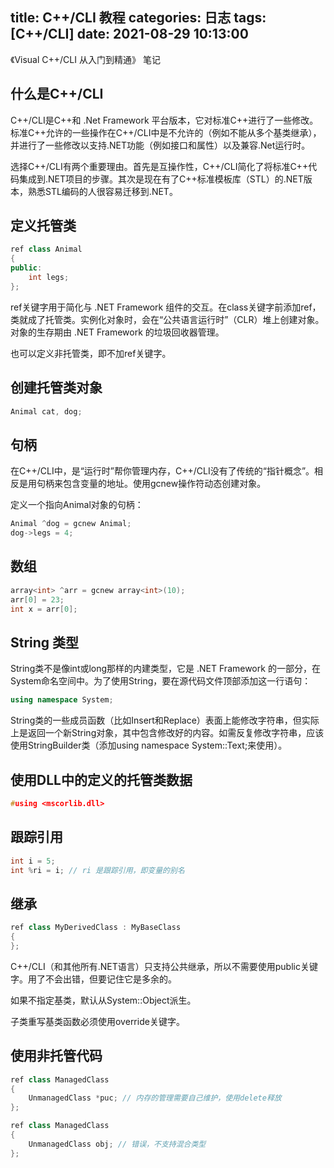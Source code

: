 title: C++/CLI 教程
categories: 日志
tags: [C++/CLI]
date: 2021-08-29 10:13:00
---
《Visual C++/CLI 从入门到精通》 笔记

## 什么是C++/CLI

C++/CLI是C++和 .Net Framework 平台版本，它对标准C++进行了一些修改。标准C++允许的一些操作在C++/CLI中是不允许的（例如不能从多个基类继承），并进行了一些修改以支持.NET功能（例如接口和属性）以及兼容.Net运行时。

选择C++/CLI有两个重要理由。首先是互操作性，C++/CLI简化了将标准C++代码集成到.NET项目的步骤。其次是现在有了C++标准模板库（STL）的.NET版本，熟悉STL编码的人很容易迁移到.NET。

## 定义托管类

``` c++
ref class Animal
{
public:
    int legs;
};
```

ref关键字用于简化与 .NET Framework 组件的交互。在class关键字前添加ref，类就成了托管类。实例化对象时，会在“公共语言运行时”（CLR）堆上创建对象。对象的生存期由 .NET Framework 的垃圾回收器管理。

也可以定义非托管类，即不加ref关键字。

## 创建托管类对象

``` c++
Animal cat, dog;
```

## 句柄

在C++/CLI中，是“运行时”帮你管理内存，C++/CLI没有了传统的“指针概念”。相反是用句柄来包含变量的地址。使用gcnew操作符动态创建对象。

定义一个指向Animal对象的句柄：

``` c++
Animal ^dog = gcnew Animal;
dog->legs = 4;
```


<!--more-->


## 数组

``` c++
array<int> ^arr = gcnew array<int>(10); 
arr[0] = 23;
int x = arr[0];
```

## String 类型

String类不是像int或long那样的内建类型，它是 .NET Framework 的一部分，在System命名空间中。为了使用String，要在源代码文件顶部添加这一行语句：

``` c++
using namespace System;
```

String类的一些成员函数（比如Insert和Replace）表面上能修改字符串，但实际上是返回一个新String对象，其中包含修改好的内容。如需反复修改字符串，应该使用StringBuilder类（添加using namespace System::Text;来使用）。

## 使用DLL中的定义的托管类数据

``` c++
#using <mscorlib.dll>
```

## 跟踪引用

``` c++
int i = 5;
int %ri = i; // ri 是跟踪引用，即变量的别名
```

## 继承

``` c++
ref class MyDerivedClass : MyBaseClass
{
};
```

C++/CLI（和其他所有.NET语言）只支持公共继承，所以不需要使用public关键字。用了不会出错，但要记住它是多余的。

如果不指定基类，默认从System::Object派生。

子类重写基类函数必须使用override关键字。

## 使用非托管代码

``` c++
ref class ManagedClass
{
    UnmanagedClass *puc; // 内存的管理需要自己维护，使用delete释放
};
```

``` c++
ref class ManagedClass
{
    UnmanagedClass obj; // 错误，不支持混合类型
};
```


